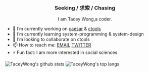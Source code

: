 <h3 align="center">Seeking / 求索 / Chasing</h3>
<p align="center">
    I am Tacey Wong,a coder.
</p>
 

- 🔭 I’m currently working on [caesar](http://github.com/TaceyWong/caesar) & [ctools](http://github.con/TaceyWong/ctools)
- 🌱 I’m currently learning system-programming & system-design
- 👯 I’m looking to collaborate on ctools
- 📫 How to reach me: [EMAIL](mailto:xinyong.wang@qq.com) [TWITTER](https://twitter.com/tacey_w)
- ⚡ Fun fact: I am more interested in social sciences

![TaceyWong's github stats](https://github-readme-stats.vercel.app/api?username=TaceyWong&show_icons=true)
![TaceyWong's top langs](https://github-readme-stats.vercel.app/api/top-langs/?username=TaceyWong&show_icons=true)

